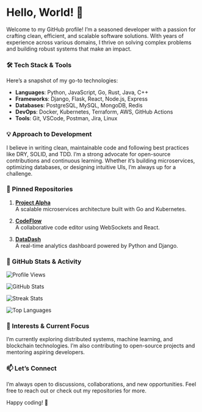 # Hello, World! 👋  

Welcome to my GitHub profile! I’m a seasoned developer with a passion for crafting clean, efficient, and scalable software solutions. With years of experience across various domains, I thrive on solving complex problems and building robust systems that make an impact.  

### 🛠 Tech Stack & Tools  
Here’s a snapshot of my go-to technologies:  

- **Languages**: Python, JavaScript, Go, Rust, Java, C++  
- **Frameworks**: Django, Flask, React, Node.js, Express  
- **Databases**: PostgreSQL, MySQL, MongoDB, Redis  
- **DevOps**: Docker, Kubernetes, Terraform, AWS, GitHub Actions  
- **Tools**: Git, VSCode, Postman, Jira, Linux  

### 💡 Approach to Development  
I believe in writing clean, maintainable code and following best practices like DRY, SOLID, and TDD. I’m a strong advocate for open-source contributions and continuous learning. Whether it’s building microservices, optimizing databases, or designing intuitive UIs, I’m always up for a challenge.  

### 🔗 Pinned Repositories  

1. **[Project Alpha](https://github.com/elinolafs884/project-alpha)**  
A scalable microservices architecture built with Go and Kubernetes.  

2. **[CodeFlow](https://github.com/elinolafs884/codeflow)**  
A collaborative code editor using WebSockets and React.  

3. **[DataDash](https://github.com/elinolafs884/datadash)**  
A real-time analytics dashboard powered by Python and Django.  

### 🚀 GitHub Stats & Activity  

![Profile Views](https://komarev.com/ghpvc/?username=elinolafs884&label=Profile%20Views&color=blue&style=flat)  

![GitHub Stats](https://github-readme-stats.vercel.app/api?username=elinolafs884&show_icons=true&theme=dark&count_private=true)  

![Streak Stats](https://github-readme-streak-stats.herokuapp.com/?user=elinolafs884&theme=dark)  

![Top Languages](https://github-readme-stats.vercel.app/api/top-langs/?username=elinolafs884&layout=compact&theme=dark)  

### 🌱 Interests & Current Focus  
I’m currently exploring distributed systems, machine learning, and blockchain technologies. I’m also contributing to open-source projects and mentoring aspiring developers.  

### 📫 Let’s Connect  
I’m always open to discussions, collaborations, and new opportunities. Feel free to reach out or check out my repositories for more.  

Happy coding! 🚀

